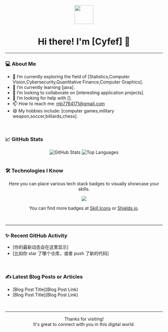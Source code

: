 <div align="center">
  <img src="你的图片链接或相对路径" width="60"/>
  <h1>Hi there! I'm [Cyfef] 👋</h1>
</div>

---

### 💻 About Me

- 🔭 I’m currently exploring the field of [Statistics,Computer Vision,Cybersecurity,Quantitative Finance,Computer Graphics].
- 🌱 I’m currently learning [java].
- 👯 I’m looking to collaborate on [interesting application projects].
- 🤔 I’m looking for help with [].
- 📫 How to reach me: mb7764171@gmail.com
- 😄 My hobbies include: [computer games,military weapon,soccer,billiards,chess].

<br>

### 📈 GitHub Stats

<div align="center">
  <img src="https://github-readme-stats.vercel.app/api?username=Cyfef&show_icons=true&theme=dark" alt="GitHub Stats" />
  <img src="https://github-readme-stats.vercel.app/api/top-langs/?username=Cyfef&layout=compact&theme=dark" alt="Top Languages" />
</div>

<br>

### 🛠️ Technologies I Know

<div align="center">
  <p>Here you can place various tech stack badges to visually showcase your skills.</p>
  <img src="https://skillicons.dev/icons?i=py,js,react,docker,aws,kubernetes" />
  <p>You can find more badges at <a href="https://skillicons.dev/" target="_blank">Skill Icons</a> or <a href="https://shields.io/" target="_blank">Shields.io</a>.</p>
</div>

<br>

---

### ✨ Recent GitHub Activity

- [你的最新动态会在这里显示]
- [比如你 star 了哪个仓库，或者 push 了新的代码]
<br>

### ✍️ Latest Blog Posts or Articles

- [Blog Post Title](Blog Post Link)
- [Blog Post Title](Blog Post Link)
<br>

---

<div align="center">
  <p>Thanks for visiting! <br> It's great to connect with you in this digital world.</p>
</div>
